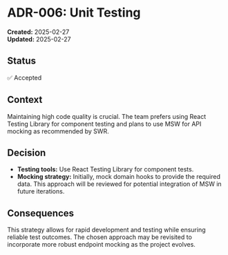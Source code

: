 # ADR-006: Unit Testing
**Created:** 2025-02-27  
**Updated:** 2025-02-27  

## Status
✅ Accepted

## Context
Maintaining high code quality is crucial. The team prefers using React Testing Library for component testing and plans to use MSW for API mocking as recommended by SWR.

## Decision
- **Testing tools:** Use React Testing Library for component tests.
- **Mocking strategy:** Initially, mock domain hooks to provide the required data. This approach will be reviewed for potential integration of MSW in future iterations.

## Consequences
This strategy allows for rapid development and testing while ensuring reliable test outcomes. The chosen approach may be revisited to incorporate more robust endpoint mocking as the project evolves.
